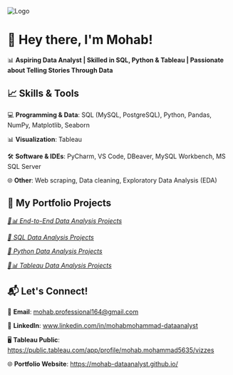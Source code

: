 
![Logo](https://mohab-dataanalyst.github.io/images/main%20img.webp)

# 👋 Hey there, I'm Mohab!

📊 **Aspiring Data Analyst | Skilled in SQL, Python & Tableau | Passionate about Telling Stories Through Data**

## 📈 Skills & Tools
💻 **Programming & Data**: SQL (MySQL, PostgreSQL), Python, Pandas, NumPy, Matplotlib, Seaborn

📊 **Visualization**: Tableau

🛠 **Software & IDEs**: PyCharm, VS Code, DBeaver, MySQL Workbench, MS SQL Server

🌐 **Other**: Web scraping, Data cleaning, Exploratory Data Analysis (EDA)


## 🚀 My Portfolio Projects

[*🔄📊 End-to-End Data Analysis Projects*](https://github.com/Mohab-DataAnalyst/End-to-End-Projects)

[*🐬 SQL Data Analysis Projects*](https://github.com/Mohab-DataAnalyst/SQL-Projects)

[*🐍 Python Data Analysis Projects*](https://github.com/Mohab-DataAnalyst/Python-Projects)

[*🎨📊 Tableau Data Analysis Projects*](https://github.com/Mohab-DataAnalyst/Tableau-Projects)


## 📬 Let's Connect!

📧 **Email**: mohab.professional164@gmail.com

💼 **LinkedIn**: www.linkedin.com/in/mohabmohammad-dataanalyst

🖥️ **Tableau Public**: https://public.tableau.com/app/profile/mohab.mohammad5635/vizzes

🌐 **Portfolio Website**: https://mohab-dataanalyst.github.io/
